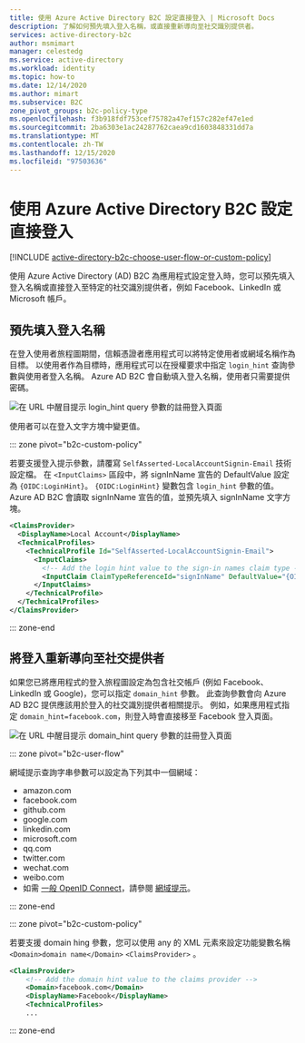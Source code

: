 ```yaml
---
title: 使用 Azure Active Directory B2C 設定直接登入 | Microsoft Docs
description: 了解如何預先填入登入名稱，或直接重新導向至社交識別提供者。
services: active-directory-b2c
author: msmimart
manager: celestedg
ms.service: active-directory
ms.workload: identity
ms.topic: how-to
ms.date: 12/14/2020
ms.author: mimart
ms.subservice: B2C
zone_pivot_groups: b2c-policy-type
ms.openlocfilehash: f3b918fdf753cef75782a47ef157c282ef47e1ed
ms.sourcegitcommit: 2ba6303e1ac24287762caea9cd1603848331dd7a
ms.translationtype: MT
ms.contentlocale: zh-TW
ms.lasthandoff: 12/15/2020
ms.locfileid: "97503636"
---
```

# <a name="set-up-direct-sign-in-using-azure-active-directory-b2c"></a>使用 Azure Active Directory B2C 設定直接登入

[!INCLUDE [active-directory-b2c-choose-user-flow-or-custom-policy](../../includes/active-directory-b2c-choose-user-flow-or-custom-policy.md)]

使用 Azure Active Directory (AD) B2C 為應用程式設定登入時，您可以預先填入登入名稱或直接登入至特定的社交識別提供者，例如 Facebook、LinkedIn 或 Microsoft 帳戶。

## <a name="prepopulate-the-sign-in-name"></a>預先填入登入名稱

在登入使用者旅程圖期間，信賴憑證者應用程式可以將特定使用者或網域名稱作為目標。 以使用者作為目標時，應用程式可以在授權要求中指定 `login_hint` 查詢參數與使用者登入名稱。 Azure AD B2C 會自動填入登入名稱，使用者只需要提供密碼。

![在 URL 中醒目提示 login_hint query 參數的註冊登入頁面](./media/direct-signin/login-hint.png)

使用者可以在登入文字方塊中變更值。

::: zone pivot="b2c-custom-policy"

若要支援登入提示參數，請覆寫 `SelfAsserted-LocalAccountSignin-Email` 技術設定檔。 在 `<InputClaims>` 區段中，將 signInName 宣告的 DefaultValue 設定為 `{OIDC:LoginHint}`。 `{OIDC:LoginHint}` 變數包含 `login_hint` 參數的值。 Azure AD B2C 會讀取 signInName 宣告的值，並預先填入 signInName 文字方塊。

```xml
<ClaimsProvider>
  <DisplayName>Local Account</DisplayName>
  <TechnicalProfiles>
    <TechnicalProfile Id="SelfAsserted-LocalAccountSignin-Email">
      <InputClaims>
        <!-- Add the login hint value to the sign-in names claim type -->
        <InputClaim ClaimTypeReferenceId="signInName" DefaultValue="{OIDC:LoginHint}" />
      </InputClaims>
    </TechnicalProfile>
  </TechnicalProfiles>
</ClaimsProvider>
```

::: zone-end

## <a name="redirect-sign-in-to-a-social-provider"></a>將登入重新導向至社交提供者

如果您已將應用程式的登入旅程圖設定為包含社交帳戶 (例如 Facebook、LinkedIn 或 Google)，您可以指定 `domain_hint` 參數。 此查詢參數會向 Azure AD B2C 提供應該用於登入的社交識別提供者相關提示。 例如，如果應用程式指定 `domain_hint=facebook.com`，則登入時會直接移至 Facebook 登入頁面。

![在 URL 中醒目提示 domain_hint query 參數的註冊登入頁面](./media/direct-signin/domain-hint.png)

::: zone pivot="b2c-user-flow"

網域提示查詢字串參數可以設定為下列其中一個網域：

- amazon.com
- facebook.com
- github.com
- google.com
- linkedin.com
- microsoft.com
- qq.com
- twitter.com
- wechat.com
- weibo.com 
- 如需 [一般 OpenID Connect](identity-provider-generic-openid-connect.md)，請參閱 [網域提示](identity-provider-generic-openid-connect.md#response-mode)。

::: zone-end

::: zone pivot="b2c-custom-policy"

若要支援 domain hing 參數，您可以使用 any 的 XML 元素來設定功能變數名稱 `<Domain>domain name</Domain>` `<ClaimsProvider>` 。

```xml
<ClaimsProvider>
    <!-- Add the domain hint value to the claims provider -->
    <Domain>facebook.com</Domain>
    <DisplayName>Facebook</DisplayName>
    <TechnicalProfiles>
    ...
```

::: zone-end

